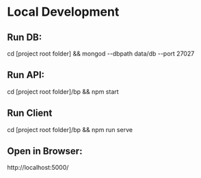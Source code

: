 # Local Development

## Run DB:

cd [project root folder] && mongod --dbpath data/db --port 27027

## Run API: 

cd [project root folder]/bp && npm start

## Run Client

cd [project root folder]/bp && npm run serve

## Open in Browser: 

http://localhost:5000/